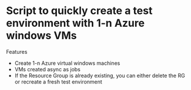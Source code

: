 # Script to quickly create a test environment with 1-n Azure windows VMs

Features
* Create 1-n Azure virtual windows machines
* VMs created async as jobs
* If the Resource Group is already existing, you can either delete the RG or recreate a fresh test environment
